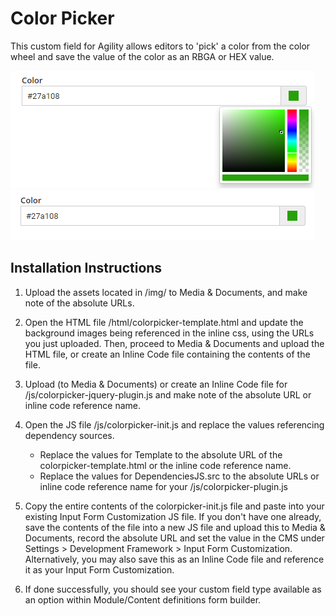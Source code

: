 ﻿# Color Picker
This custom field for Agility allows editors to 'pick' a color from the color wheel and save the value of the color as an RBGA or HEX value.

![Color Picker Open](screenshots/colorpicker-open.png?raw=true "Color Picker Open")
![Color Picker Open](screenshots/colorpicker-closed.png?raw=true "Color Picker Closed")

## Installation Instructions

1. Upload the assets located in /img/ to Media & Documents, and make note of the absolute URLs.
   
2. Open the HTML file /html/colorpicker-template.html and update the background images being referenced in the inline css, using the URLs you just uploaded. Then, proceed to Media & Documents and upload the HTML file, or create an Inline Code file containing the contents of the file.
 
3. Upload (to Media & Documents) or create an Inline Code file for /js/colorpicker-jquery-plugin.js and make note of the absolute URL or inline code reference name.
 

4. Open the JS file /js/colorpicker-init.js and replace the values referencing dependency sources.
	 - Replace the values for Template to the absolute URL of the colorpicker-template.html or the inline code reference name.
	 - Replace the values for DependenciesJS.src to the absolute URLs or inline code reference name for your /js/colorpicker-plugin.js
 
5. Copy the entire contents of the colorpicker-init.js file and paste into your existing Input Form Customization JS file. 
If you don't have one already, save the contents of the file into a new JS file and upload this to Media & Documents, record the absolute URL and set the value in the CMS under Settings > Development Framework > Input Form Customization. Alternatively, you may also save this as an Inline Code file and reference it as your Input Form Customization.

6. If done successfully, you should see your custom field type available as an option within Module/Content definitions form builder.

